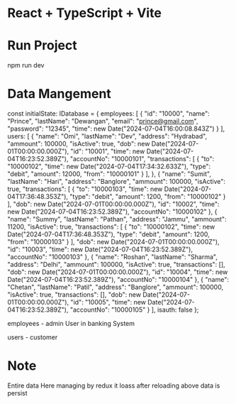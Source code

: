 # React + TypeScript + Vite

# Run Project 
npm run dev

# Data Mangement 

const initialState: IDatabase = {
  employees: [
    {
      "id": "10000",
      "name": "Prince",
      "lastName": "Dewangan",
      "email": "prince@gmail.com",
      "password": "12345",
      "time": new Date("2024-07-04T16:00:08.843Z")
    }
  ],
  users: [
    {
      "name": "Omi",
      "lastName": "Dev",
      "address": "Hydrabad",
      "ammount": 100000,
      "isActive": true,
      "dob": new Date("2024-07-01T00:00:00.000Z"),
      "id": "10001",
      "time": new Date("2024-07-04T16:23:52.389Z"),
      "accountNo": "10000101",
      "transactions": [
        {
          "to": "10000102",
          "time": new Date("2024-07-04T17:34:32.633Z"),
          "type": "debit",
          "amount": 12000,
          "from": "10000101"
        }
      ],
    },
    {
      "name": "Sumit",
      "lastName": "Hari",
      "address": "Banglore",
      "ammount": 100000,
      "isActive": true,
      "transactions": [
        {
          "to": "10000103",
          "time": new Date("2024-07-04T17:36:48.353Z"),
          "type": "debit",
          "amount": 1200,
          "from": "10000102"
        }
      ],
      "dob": new Date("2024-07-01T00:00:00.000Z"),
      "id": "10002",
      "time": new Date("2024-07-04T16:23:52.389Z"),
      "accountNo": "10000102"
    },
    {
      "name": "Summy",
      "lastName": "Pathan",
      "address": "Jammu",
      "ammount": 11200,
      "isActive": true,
      "transactions": [
        {
          "to": "10000102",
          "time": new Date("2024-07-04T17:36:48.353Z"),
          "type": "debit",
          "amount": 1200,
          "from": "10000103"
        }
      ],
      "dob": new Date("2024-07-01T00:00:00.000Z"),
      "id": "10003",
      "time": new Date("2024-07-04T16:23:52.389Z"),
      "accountNo": "10000103"
    }, {
      "name": "Roshan",
      "lastName": "Sharma",
      "address": "Delhi",
      "ammount": 100000,
      "isActive": true,
      "transactions": [],
      "dob": new Date("2024-07-01T00:00:00.000Z"),
      "id": "10004",
      "time": new Date("2024-07-04T16:23:52.389Z"),
      "accountNo": "10000104"
    },
    {
      "name": "Chetan",
      "lastName": "Patil",
      "address": "Banglore",
      "ammount": 100000,
      "isActive": true,
      "transactions": [],
      "dob": new Date("2024-07-01T00:00:00.000Z"),
      "id": "10005",
      "time": new Date("2024-07-04T16:23:52.389Z"),
      "accountNo": "10000105"
    }
  ],
  isauth: false
}; 

employees - admin User in banking System

users - customer

# Note
Entire data Here managing by redux it loass after reloading above data is persist